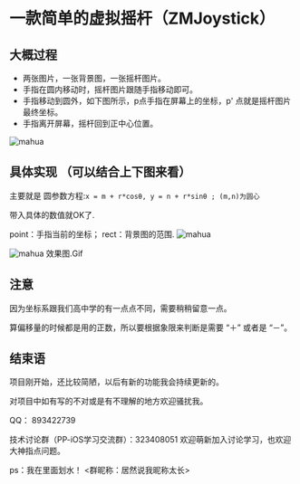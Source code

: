 
一款简单的虚拟摇杆（ZMJoystick）
===

大概过程
---

* 两张图片，一张背景图，一张摇杆图片。
* 手指在圆内移动时，摇杆图片跟随手指移动即可。
* 手指移动到圆外，如下图所示，p点手指在屏幕上的坐标，p' 点就是摇杆图片最终坐标。
* 手指离开屏幕，摇杆回到正中心位置。

![mahua](http://upload-images.jianshu.io/upload_images/3239814-e9f74f17461ea452.png?imageMogr2/auto-orient/strip%7CimageView2/2/w/1240)

具体实现 （可以结合上下图来看）
----

主要就是  圆参数方程:`x = m + r*cosθ, y = n + r*sinθ ; (m,n)为圆心`

带入具体的数值就OK了.

point：手指当前的坐标； rect：背景图的范围.
![mahua](http://upload-images.jianshu.io/upload_images/3239814-03e2952774a6a89f.png?imageMogr2/auto-orient/strip)

 
![mahua](http://upload-images.jianshu.io/upload_images/3239814-f1330ac5361432bc.gif?imageMogr2/auto-orient/strip
)
效果图.Gif


注意
----
因为坐标系跟我们高中学的有一点点不同，需要稍稍留意一点。

算偏移量的时候都是用的正数，所以要根据象限来判断是需要 “＋” 或者是 “－”。


结束语
----
项目刚开始，还比较简陋，以后有新的功能我会持续更新的。

对项目中如有写的不对或是有不理解的地方欢迎骚扰我。

QQ： 893422739

技术讨论群（PP-iOS学习交流群）：323408051  欢迎萌新加入讨论学习，也欢迎大神指点问题。

ps：我在里面划水！  <群昵称：居然说我昵称太长>


